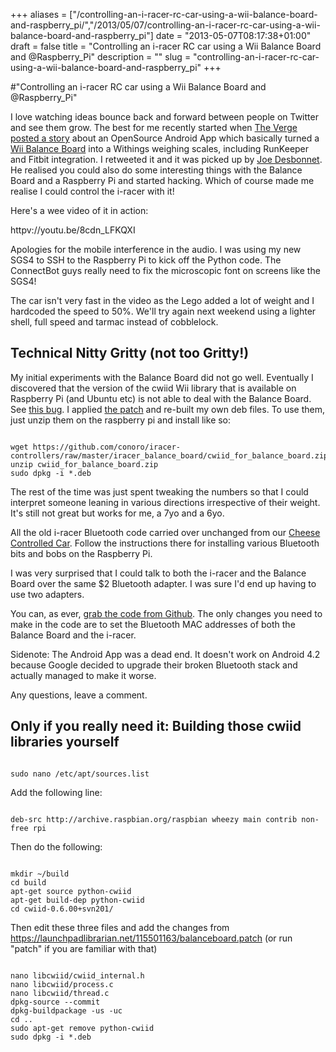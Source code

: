 +++
aliases = ["/controlling-an-i-racer-rc-car-using-a-wii-balance-board-and-raspberry_pi/","/2013/05/07/controlling-an-i-racer-rc-car-using-a-wii-balance-board-and-raspberry_pi"]
date = "2013-05-07T08:17:38+01:00"
draft = false
title = "Controlling an i-racer RC car using a Wii Balance Board and @Raspberry_Pi"
description = ""
slug = "controlling-an-i-racer-rc-car-using-a-wii-balance-board-and-raspberry_pi"
+++

#"Controlling an i-racer RC car using a Wii Balance Board and @Raspberry_Pi"

I love watching ideas bounce back and forward between people on Twitter and see them grow. The best for me recently started when <a href="http://www.theverge.com/2013/5/2/4292712/fitscales-wii-fit-balance-board-connected-scale">The Verge posted a story</a> about an OpenSource Android App which basically turned a <a href="http://wiibrew.org/wiki/Wii_Balance_Board">Wii Balance Board</a> into a Withings weighing scales, including RunKeeper and Fitbit integration. I retweeted it and it was picked up by <a href="https://twitter.com/joedesbonnet">Joe Desbonnet</a>. He realised you could also do some interesting things with the Balance Board and a Raspberry Pi and started hacking. Which of course made me realise I could control the i-racer with it!
 
Here's a wee video of it in action:

httpv://youtu.be/8cdn_LFKQXI

Apologies for the mobile interference in the audio. I was using my new SGS4 to SSH to the Raspberry Pi to kick off the Python code. The ConnectBot guys really need to fix the microscopic font on screens like the SGS4!

The car isn't very fast in the video as the Lego added a lot of weight and I hardcoded the speed to 50%. We'll try again next weekend using a lighter shell, full speed and tarmac instead of cobblelock.

<h2>Technical Nitty Gritty (not too Gritty!)</h2>
My initial experiments with the Balance Board did not go well. Eventually I discovered that the version of the cwiid Wii library that is available on Raspberry Pi (and Ubuntu etc) is not able to deal with the Balance Board. See <a href="https://bugs.launchpad.net/ubuntu/+source/cwiid/+bug/509246">this bug</a>. I applied <a href="https://launchpadlibrarian.net/115501163/balanceboard.patch">the patch</a> and re-built my own deb files. To use them, just unzip them on the raspberry pi and install like so:

<pre><code class="language-bash">
wget https://github.com/conoro/iracer-controllers/raw/master/iracer_balance_board/cwiid_for_balance_board.zip
unzip cwiid_for_balance_board.zip
sudo dpkg -i *.deb
</code></pre> 

The rest of the time was just spent tweaking the numbers so that I could interpret someone leaning in various directions irrespective of their weight. It's still not great but works for me, a 7yo and a 6yo.

All the old i-racer Bluetooth code carried over unchanged from our <a href="http://conoroneill.net/makey-makey-raspberry-pi-iracer-bluetooth-cheese-controlled-car-ccc/">Cheese Controlled Car</a>. Follow the instructions there for installing various Bluetooth bits and bobs on the Raspberry Pi.

I was very surprised that I could talk to both the i-racer and the Balance Board over the same $2 Bluetooth adapter. I was sure I'd end up having to use two adapters.

You can, as ever, <a href="https://github.com/conoro/iracer-controllers/tree/master/iracer_balance_board">grab the code from Github</a>. The only changes you need to make in the code are to set the Bluetooth MAC addresses of both the Balance Board and the i-racer.

Sidenote: The Android App was a dead end. It doesn't work on Android 4.2 because Google decided to upgrade their broken Bluetooth stack and actually managed to make it worse.

Any questions, leave a comment.

<h2>Only if you really need it: Building those cwiid libraries yourself</h2>

<pre><code class="language-bash">
sudo nano /etc/apt/sources.list
</code></pre>

Add the following line:
<pre><code class="language-bash">
deb-src http://archive.raspbian.org/raspbian wheezy main contrib non-free rpi
</code></pre>

Then do the following:

<pre><code class="language-bash">
mkdir ~/build
cd build
apt-get source python-cwiid
apt-get build-dep python-cwiid
cd cwiid-0.6.00+svn201/
</code></pre>

Then edit these three files and add the changes from https://launchpadlibrarian.net/115501163/balanceboard.patch (or run "patch" if you are familiar with that)

<pre><code class="language-bash">
nano libcwiid/cwiid_internal.h
nano libcwiid/process.c
nano libcwiid/thread.c
dpkg-source --commit
dpkg-buildpackage -us -uc
cd ..
sudo apt-get remove python-cwiid
sudo dpkg -i *.deb
</code></pre>